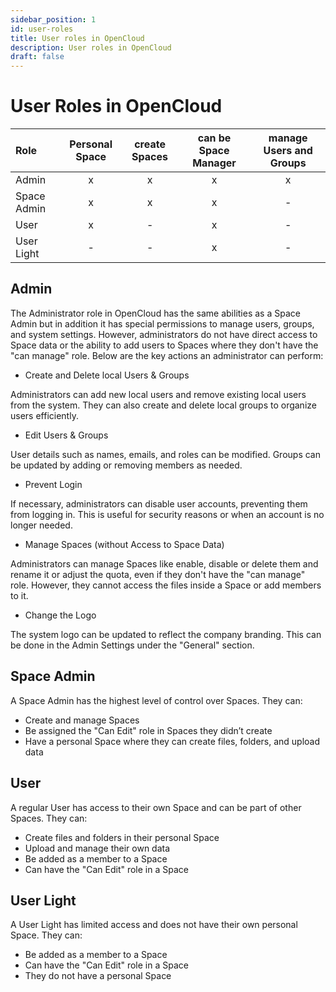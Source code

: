 ```yaml
---
sidebar_position: 1
id: user-roles
title: User roles in OpenCloud
description: User roles in OpenCloud
draft: false
---
```


# User Roles in OpenCloud

| Role        | Personal Space | create Spaces | can be Space Manager | manage Users and Groups |
| :---------- | :------------: | :-----------: | :------------------: | :---------------------: |
| Admin       |       x        |       x       |          x           |            x            |
| Space Admin |       x        |       x       |          x           |            -            |
| User        |       x        |       -       |          x           |            -            |
| User Light  |       -        |       -       |          x           |            -            |

## Admin

The Administrator role in OpenCloud has the same abilities as a Space Admin but in addition it has special permissions to manage users, groups, and system settings.
However, administrators do not have direct access to Space data or the ability to add users to Spaces where they don't have the "can manage" role. Below are the key actions an administrator can perform:

- Create and Delete local Users & Groups

Administrators can add new local users and remove existing local users from the system.
They can also create and delete local groups to organize users efficiently.

- Edit Users & Groups

User details such as names, emails, and roles can be modified.
Groups can be updated by adding or removing members as needed.

- Prevent Login

If necessary, administrators can disable user accounts, preventing them from logging in.
This is useful for security reasons or when an account is no longer needed.

- Manage Spaces (without Access to Space Data)

Administrators can manage Spaces like enable, disable or delete them and rename it or adjust the quota, even if they don't have the "can manage" role.
However, they cannot access the files inside a Space or add members to it.

- Change the Logo

The system logo can be updated to reflect the company branding.
This can be done in the Admin Settings under the "General" section.

## Space Admin

A Space Admin has the highest level of control over Spaces. They can:

- Create and manage Spaces
- Be assigned the "Can Edit" role in Spaces they didn’t create
- Have a personal Space where they can create files, folders, and upload data

## User

A regular User has access to their own Space and can be part of other Spaces. They can:

- Create files and folders in their personal Space
- Upload and manage their own data
- Be added as a member to a Space
- Can have the "Can Edit" role in a Space

## User Light

A User Light has limited access and does not have their own personal Space. They can:

- Be added as a member to a Space
- Can have the "Can Edit" role in a Space
- They do not have a personal Space
